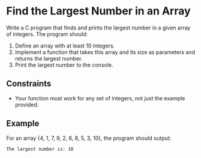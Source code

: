 # Find the Largest Number in an Array

Write a C program that finds and prints the largest number in a given array of integers.
The program should:

1. Define an array with at least 10 integers.
1. Implement a function that takes this array and its size as parameters and returns the
   largest number.
1. Print the largest number to the console.

## Constraints

- Your function must work for any set of integers, not just the example provided.

## Example

For an array {4, 1, 7, 9, 2, 6, 8, 5, 3, 10}, the program should output:

```bash
The largest number is: 10
```
